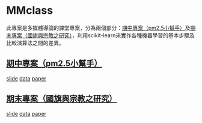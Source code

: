 MMclass
=====
此專案是多媒體導論的課堂專案，分為兩個部分：[期中專案（pm2.5小幫手）](https://github.com/alanhc/MMclass/tree/master/midterm_project)及[期末專案（國旗與宗教之研究）](https://github.com/alanhc/MMclass/tree/master/final_project)，利用scikit-learn來實作各種機器學習的基本步驟及比較演算法之間的差異。

## [期中專案（pm2.5小幫手）](https://github.com/alanhc/MMclass/tree/master/midterm_project)
[slide](https://github.com/alanhc/MMclass/tree/master/midterm_project/slide)
[data](https://github.com/alanhc/MMclass/tree/master/midterm_project/data)
[paper](https://github.com/alanhc/MMclass/blob/master/midterm_project/%E6%9C%9F%E4%B8%AD%E5%B0%88%E6%A1%88%E5%A0%B1%E5%91%8A-%E7%A9%BA%E6%B1%99%E5%B0%8F%E5%B9%AB%E6%89%8B.pdf)

## [期末專案（國旗與宗教之研究）](https://github.com/alanhc/MMclass/tree/master/final_project)
[slide]()
[data](https://github.com/alanhc/MMclass/blob/master/final_project/flag.csv)
[paper](https://github.com/alanhc/MMclass/blob/master/final_project/%E6%9C%9F%E6%9C%AB%E5%B0%88%E6%A1%88%E5%A0%B1%E5%91%8A.pdf)
